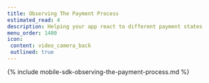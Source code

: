 ```yaml
---
title: Observing The Payment Process
estimated_read: 4
description: Helping your app react to different payment states
menu_order: 1400
icon:
 content: video_camera_back
 outlined: true
---
```


{% include mobile-sdk-observing-the-payment-process.md %}
